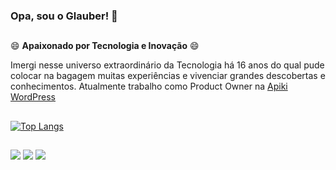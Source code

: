 ### Opa, sou o Glauber! 👋

##

😄 **Apaixonado por Tecnologia e Inovação** 😄

Imergi nesse universo extraordinário da Tecnologia há 16 anos do qual pude colocar na bagagem muitas experiências e vivenciar grandes descobertas e conhecimentos. Atualmente trabalho como Product Owner na [Apiki WordPress](https://apiki.com/)

##

[![Top Langs](https://github-readme-stats.vercel.app/api/top-langs/?username=anuraghazra&layout=compact)](https://github.com/glaubermurta/github-readme-stats)

##

<div>   
  <a href="https://www.linkedin.com/in/glauber-murta" target="_blank"><img src="https://img.shields.io/badge/-LinkedIn-%230077B5?style=for-the-badge&logo=linkedin&logoColor=white" target="_blank"></a> 
  <a href = "https://api.whatsapp.com/send?phone=033998108588&text=Sua%20mensagem%20vai%20aqui"><img src="https://img.shields.io/badge/WhatsApp-25D366?style=for-the-badge&logo=whatsapp&logoColor=white" target="_blank"></a> 
  <a href = "mailto:glaubermurta@hotmail.com"><img src="https://img.shields.io/badge/Microsoft_Outlook-0078D4?style=for-the-badge&logo=microsoft-outlook&logoColor=white" target="_blank"></a>
</div>
